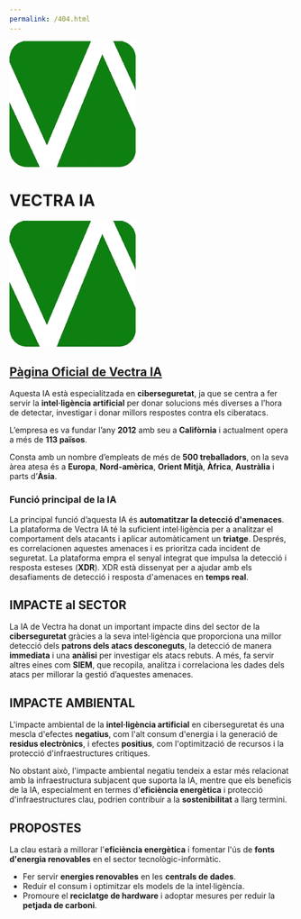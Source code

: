 ```yaml
---
permalink: /404.html
---
```

<html lang="es">
<head>
    <meta charset="UTF-8">
    <meta name="viewport" content="width=device-width, initial-scale=1.0">
    <title>Vectra IA 🛜</title>
    <link rel="stylesheet" href="vectra_IA.css">
</head>
<body>
    <div class="logo-title">
        <img src="logo.png" alt="Logo" class="logo">
        <h1>VECTRA IA</h1>
        <img src="logo.png" alt="Logo" class="logo">
    </div>
    <p><strong><a href="https://es.vectra.ai/"><h2>Pàgina Oficial de Vectra IA</h2></a></strong></p>
    <p>Aquesta IA està especialitzada en <strong>ciberseguretat</strong>, ja que se centra a fer servir la <strong>intel·ligència artificial</strong> per donar solucions més diverses a l’hora de detectar, investigar i donar millors respostes contra els ciberatacs.</p>
    <p>L’empresa es va fundar l’any <strong>2012</strong> amb seu a <strong>Califòrnia</strong> i actualment opera a més de <strong>113 països</strong>.</p>
    <p>Consta amb un nombre d’empleats de més de <strong>500 treballadors</strong>, on la seva àrea atesa és a <strong>Europa</strong>, <strong>Nord-amèrica</strong>, <strong>Orient Mitjà</strong>, <strong>Àfrica</strong>, <strong>Austràlia</strong> i parts d’<strong>Àsia</strong>.</p>
    <h3>Funció principal de la IA</h3>
    <p>La principal funció d’aquesta IA és <strong>automatitzar la detecció d'amenaces</strong>. La plataforma de Vectra IA té la suficient intel·ligència per a analitzar el comportament dels atacants i aplicar automàticament un <strong>triatge</strong>. Després, es correlacionen aquestes amenaces i es prioritza cada incident de seguretat. La plataforma empra el senyal integrat que impulsa la detecció i resposta esteses (<strong>XDR</strong>). XDR està dissenyat per a ajudar amb els desafiaments de detecció i resposta d'amenaces en <strong>temps real</strong>.</p>
    <h2>IMPACTE al SECTOR</h2>
    <p>La IA de Vectra ha donat un important impacte dins del sector de la <strong>ciberseguretat</strong> gràcies a la seva intel·ligència que proporciona una millor detecció dels <strong>patrons dels atacs desconeguts</strong>, la detecció de manera <strong>immediata</strong> i una <strong>anàlisi</strong> per investigar els atacs rebuts. A més, fa servir altres eines com <strong>SIEM</strong>, que recopila, analitza i correlaciona les dades dels atacs per millorar la gestió d’aquestes amenaces.</p>
    <h2>IMPACTE AMBIENTAL</h2>
    <p>L'impacte ambiental de la <strong>intel·ligència artificial</strong> en ciberseguretat és una mescla d'efectes <strong>negatius</strong>, com l'alt consum d'energia i la generació de <strong>residus electrònics</strong>, i efectes <strong>positius</strong>, com l'optimització de recursos i la protecció d'infraestructures crítiques.</p>
    <p>No obstant això, l'impacte ambiental negatiu tendeix a estar més relacionat amb la infraestructura subjacent que suporta la IA, mentre que els beneficis de la IA, especialment en termes d'<strong>eficiència energètica</strong> i protecció d'infraestructures clau, podrien contribuir a la <strong>sostenibilitat</strong> a llarg termini.</p>
    <h2>PROPOSTES</h2>
    <p>La clau estarà a millorar l'<strong>eficiència energètica</strong> i fomentar l'ús de <strong>fonts d'energia renovables</strong> en el sector tecnològic-informàtic.</p>
    <ul>
        <li>Fer servir <strong>energies renovables</strong> en les <strong>centrals de dades</strong>.</li>
        <li>Reduir el consum i optimitzar els models de la intel·ligència.</li>
        <li>Promoure el <strong>reciclatge de hardware</strong> i adoptar mesures per reduir la <strong>petjada de carboni</strong>.</li>
    </ul>
</body>
</html>
